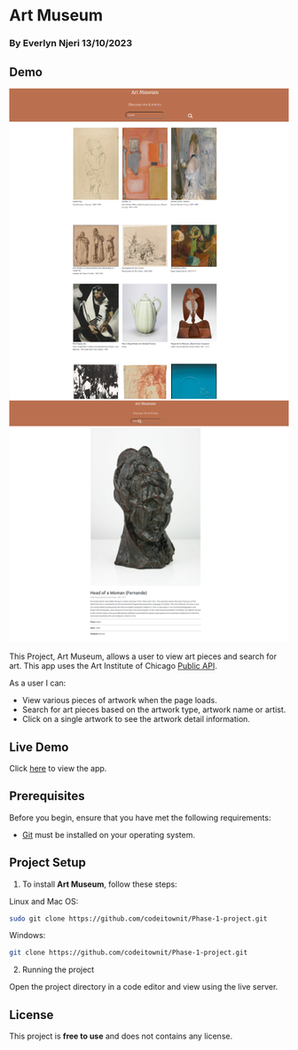 # Art Museum

### By Everlyn Njeri 13/10/2023

## Demo

![ Demo-when page loads](./assets/demo-art-museum.png "Art museum Demo")
![ Demo-art details](./assets/art-details-demo.png "Art museum Demo")


This Project, Art Museum, allows a user to view art pieces and search for art. This app uses the Art Institute of Chicago [Public API](https://api.artic.edu/docs "View Docs").

As a user I can:

* View various pieces of artwork when the page loads.
* Search for art pieces based on the artwork type, artwork name or artist.
* Click on a single artwork to see the artwork detail information.

## Live Demo

Click [here](https://codeitownit.github.io/Phase-1-project "here") to view the app.
  


## Prerequisites

Before you begin, ensure that you have met the following requirements:


* [Git](https://git-scm.com/downloads "Download Git") must be installed on your operating system.

## Project Setup

1. To install **Art Museum**, follow these steps:

Linux and Mac OS:

```bash
sudo git clone https://github.com/codeitownit/Phase-1-project.git
```

Windows:
```bash
git clone https://github.com/codeitownit/Phase-1-project.git
```

2. Running the project

Open the project directory in a code editor and view using the live server.

## License

This project is **free to use** and does not contains any license.
